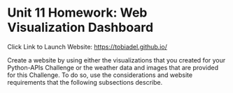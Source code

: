 # Unit 11 Homework: Web Visualization Dashboard

Click Link to Launch Website: https://tobiadel.github.io/

Create a website by using either the visualizations that you created for your Python-APIs Challenge or the weather data and images that are provided for this Challenge. To do so, use the considerations and website requirements that the following subsections describe. 
